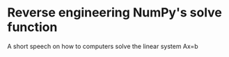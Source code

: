 # Reverse engineering NumPy's solve function
A short speech on how to computers solve the linear system Ax=b
